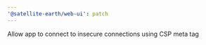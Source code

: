 ```yaml
---
'@satellite-earth/web-ui': patch
---
```


Allow app to connect to insecure connections using CSP meta tag
